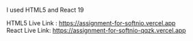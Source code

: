 I used HTML5 and React 19

HTML5 Live Link : https://assignment-for-softnio.vercel.app <br/>
React Live Link: https://assignment-for-softnio-qqzk.vercel.app
